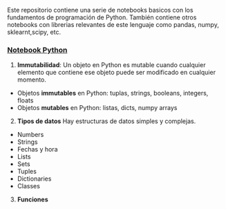 Este repositorio contiene una serie de notebooks basicos con los fundamentos de programación de Python.
También contiene otros notebooks con librerias relevantes de este lenguaje como pandas, numpy, sklearnt,scipy, etc.

### [Notebook Python](https://github.com/pilarcode/notebooks/blob/dev/intro_python.ipynb)
1. **Immutabilidad**:
Un objeto en Python es mutable cuando cualquier elemento que contiene ese objeto puede ser modificado en cualquier momento.

- Objetos **immutables** en Python: tuplas, strings, booleans, integers, floats
- Objetos **mutables** en Python: listas, dicts, numpy arrays

2. **Tipos de datos**
Hay estructuras de datos simples y complejas.
- Numbers
- Strings
- Fechas y hora
- Lists
- Sets
- Tuples
- Dictionaries 
- Classes

3. **Funciones**
